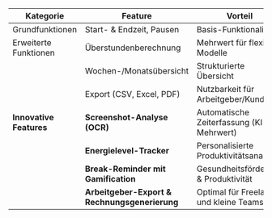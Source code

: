 | **Kategorie**           | **Feature**                                   | **Vorteil**                              |
| ----------------------- | --------------------------------------------- | ---------------------------------------- |
| Grundfunktionen         | Start- & Endzeit, Pausen                      | Basis-Funktionalität                     |
| Erweiterte Funktionen   | Überstundenberechnung                         | Mehrwert für flexible Modelle            |
|                         | Wochen-/Monatsübersicht                       | Strukturierte Übersicht                  |
|                         | Export (CSV, Excel, PDF)                      | Nutzbarkeit für Arbeitgeber/Kunden       |
| **Innovative Features** | **Screenshot-Analyse (OCR)**                  | Automatische Zeiterfassung (KI-Mehrwert) |
|                         | **Energielevel-Tracker**                      | Personalisierte Produktivitätsanalyse    |
|                         | **Break-Reminder mit Gamification**           | Gesundheitsförderung & Produktivität     |
|                         | **Arbeitgeber-Export & Rechnungsgenerierung** | Optimal für Freelancer und kleine Teams  |
